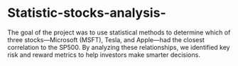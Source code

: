 # Statistic-stocks-analysis-
The goal of the project was to use statistical methods to determine which of three stocks—Microsoft (MSFT), Tesla, and Apple—had the closest correlation to the SP500. By analyzing these relationships, we identified key risk and reward metrics to help investors make smarter decisions.
